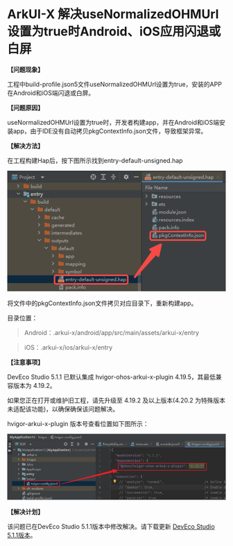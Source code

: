 # ArkUI-X 解决useNormalizedOHMUrl设置为true时Android、iOS应用闪退或白屏

**【问题现象】**

工程中build-profile.json5文件useNormalizedOHMUrl设置为true，安装的APP在Android和iOS端闪退或白屏。

**【问题原因】**

useNormalizedOHMUrl设置为true时，开发者构建app，并在Android和iOS端安装app，由于IDE没有自动拷贝pkgContextInfo.json文件，导致框架异常。

**【解决方法】**

在工程构建Hap后，按下图所示找到entry-default-unsigned.hap

![image](../figures/dev-faq-17-1.png)<br/>

将文件中的pkgContextInfo.json文件拷贝对应目录下，重新构建app。

目录位置：

> Android：.arkui-x/android/app/src/main/assets/arkui-x/entry

> iOS：.arkui-x/ios/arkui-x/entry

**【注意事项】**

DevEco Studio 5.1.1 已默认集成 hvigor-ohos-arkui-x-plugin 4.19.5，其最低兼容版本为 4.19.2。

如果您正在打开或维护旧工程，请先升级至 4.19.2 及以上版本(4.20.2 为特殊版本未适配该功能)，以确保确保该问题解决。

hvigor-arkui-x-plugin 版本号查看位置如下图所示：

![image](../figures/dev-faq-17-2.png)<br/>

**【解决计划】**

该问题已在DevEco Studio 5.1.1版本中修改解决。请下载更新 [DevEco Studio 5.1.1版本](https://developer.huawei.com/consumer/cn/download/deveco-studio)。